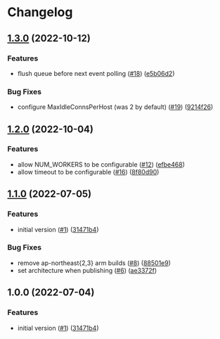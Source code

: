 # Changelog

## [1.3.0](https://github.com/pyroscope-io/pyroscope-lambda-extension/compare/v1.2.0...v1.3.0) (2022-10-12)


### Features

* flush queue before next event polling ([#18](https://github.com/pyroscope-io/pyroscope-lambda-extension/issues/18)) ([e5b06d2](https://github.com/pyroscope-io/pyroscope-lambda-extension/commit/e5b06d2e38d174daa52828e45fb7783700bd86ee))


### Bug Fixes

* configure MaxIdleConnsPerHost (was 2 by default) ([#19](https://github.com/pyroscope-io/pyroscope-lambda-extension/issues/19)) ([9214f26](https://github.com/pyroscope-io/pyroscope-lambda-extension/commit/9214f26e2e1b4ae460981ab1f09f01c6ac92f201))

## [1.2.0](https://github.com/pyroscope-io/pyroscope-lambda-extension/compare/v1.1.0...v1.2.0) (2022-10-04)


### Features

* allow NUM_WORKERS to be configurable ([#12](https://github.com/pyroscope-io/pyroscope-lambda-extension/issues/12)) ([efbe468](https://github.com/pyroscope-io/pyroscope-lambda-extension/commit/efbe4680175be80f4db2d0ce0e3b301443d8201e))
* allow timeout to be configurable ([#16](https://github.com/pyroscope-io/pyroscope-lambda-extension/issues/16)) ([8f80d90](https://github.com/pyroscope-io/pyroscope-lambda-extension/commit/8f80d9071e352362df82dbecabb8b086494beaac))

## [1.1.0](https://github.com/pyroscope-io/pyroscope-lambda-extension/compare/v1.0.1...v1.1.0) (2022-07-05)


### Features

* initial version ([#1](https://github.com/pyroscope-io/pyroscope-lambda-extension/issues/1)) ([31471b4](https://github.com/pyroscope-io/pyroscope-lambda-extension/commit/31471b4fd059f511720baf6dba2e04a7236083ca))


### Bug Fixes

* remove ap-northeast{2,3} arm builds ([#8](https://github.com/pyroscope-io/pyroscope-lambda-extension/issues/8)) ([88501e9](https://github.com/pyroscope-io/pyroscope-lambda-extension/commit/88501e9ea03ab9fc1dcdf673ba341279679afc73))
* set architecture when publishing ([#6](https://github.com/pyroscope-io/pyroscope-lambda-extension/issues/6)) ([ae3372f](https://github.com/pyroscope-io/pyroscope-lambda-extension/commit/ae3372f4697a1d97246c0eb73448bf752ec370a1))

## 1.0.0 (2022-07-04)


### Features

* initial version ([#1](https://github.com/pyroscope-io/pyroscope-lambda-extension/issues/1)) ([31471b4](https://github.com/pyroscope-io/pyroscope-lambda-extension/commit/31471b4fd059f511720baf6dba2e04a7236083ca))
